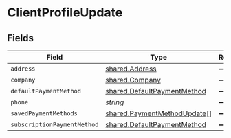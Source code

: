# ClientProfileUpdate


## Fields

| Field                                                                      | Type                                                                       | Required                                                                   | Description                                                                |
| -------------------------------------------------------------------------- | -------------------------------------------------------------------------- | -------------------------------------------------------------------------- | -------------------------------------------------------------------------- |
| `address`                                                                  | [shared.Address](../../models/shared/address.md)                           | :heavy_minus_sign:                                                         | N/A                                                                        |
| `company`                                                                  | [shared.Company](../../models/shared/company.md)                           | :heavy_minus_sign:                                                         | N/A                                                                        |
| `defaultPaymentMethod`                                                     | [shared.DefaultPaymentMethod](../../models/shared/defaultpaymentmethod.md) | :heavy_minus_sign:                                                         | N/A                                                                        |
| `phone`                                                                    | *string*                                                                   | :heavy_minus_sign:                                                         | N/A                                                                        |
| `savedPaymentMethods`                                                      | [shared.PaymentMethodUpdate](../../models/shared/paymentmethodupdate.md)[] | :heavy_minus_sign:                                                         | N/A                                                                        |
| `subscriptionPaymentMethod`                                                | [shared.DefaultPaymentMethod](../../models/shared/defaultpaymentmethod.md) | :heavy_minus_sign:                                                         | N/A                                                                        |